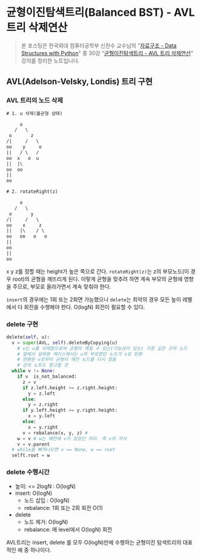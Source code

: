 # 균형이진탐색트리(Balanced BST) - AVL 트리 삭제연산

> 본 포스팅은 한국외대 컴퓨터공학부 신찬수 교수님의 "[자료구조 - Data Structures with Python](https://www.youtube.com/playlist?list=PLsMufJgu5933ZkBCHS7bQTx0bncjwi4PK)" 중 30강 "[균형이진탐색트리 - AVL 트리 삭제연산](https://www.youtube.com/watch?v=W3uPlSCzAZM)" 강의를 정리한 노트입니다.

## AVL(Adelson-Velsky, Londis) 트리 구현

### AVL 트리의 노드 삭제

```txt
# 1. u 삭제(불균형 상태)

     o
   /   \
 o       z
/|     /   \
oo    y     o
||   / \   /
oo  x   o  u
||  |\
oo  oo
||
oo

# 2. rotateRight(z)

     o
   /   \
 o       y
/|     /   \
oo    x     z
||   |\    / \
oo   oo   o   o
||
oo
||
oo
```

x y z를 정할 때는 height가 높은 쪽으로 간다. `rotateRight(z)`는 z의 부모노드(이 경우 root)의 균형을 깨뜨리게 된다. 이렇게 균형을 맞추려 하면 계속 부모의 균형에 영향을 주므로, 부모로 올라가면서 계속 맞춰야 한다.

`insert`의 경우에는 1회 또는 2회면 가능했으나 `delete`는 최악의 경우 모든 높이 레벨에서 다 회전을 수행해야 한다. O(logN) 회전이 필요할 수 있다.

### delete 구현

```py
delete(self, u):
  v = super(AVL, self).deleteByCopying(u)
    # v는 u를 삭제함으로써 균형이 깨질 수 있는(가능성이 있는) 가장 깊은 곳의 노드
    # 앞에서 살펴본 케이스에서는 u의 부모였던 노드가 v로 반환
    # 반환된 v로부터 균형이 깨진 노드를 다시 찾음
    # 강의 노트도 참고할 것
  while v != None:
    if v  is_not_balanced:
      z = v
      if z.left.height >= z.right.height:
        y = z.left
      else:
        y = z.right
      if y.left.height >= y.right.height:
        x = y.left
      else:
        x = y.right
      v = rebalance(x, y, z) #
    w = v # w는 예전에 v가 있었던 자리. 즉 v의 자식
    v = v.parent
  # while을 빠져나오면 v == None, w == root
  selft.root = w
```

### delete 수행시간

- 높이: <= 2logN : O(logN)
- insert: O(logN)
  - 노드 삽입 : O(logN)
  - rebalance: 1회 또는 2회 회전 O(1)
- delete
  - 노드 제거: O(logN)
  - rebalance: 매 level에서 O(logN) 회전

AVL트리는 insert, delete 를 모두 O(logN)만에 수행하는 균형이진 탐색트리의 대표적인 예 중 하나이다.
